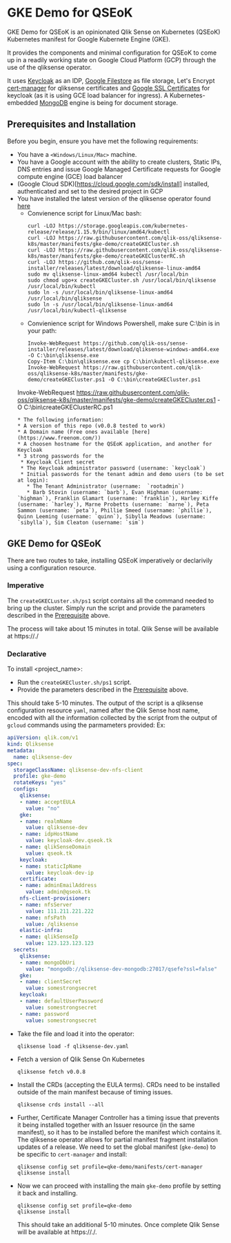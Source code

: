 # GKE Demo for QSEoK

GKE Demo for QSEoK is an opinionated Qlik Sense on Kubernetes (QSEoK) Kubernetes manifest for Google Kubernete Engine (GKE). 

It provides the components and minimal configuration for QSEoK to come up in a readily working state on Google Cloud Platform (GCP) through the use of the qliksense operator.

It uses [Keycloak](https://www.keycloak.org/) as an IDP, [Google Filestore](https://cloud.google.com/filestore) as file storage, Let's Encrypt [cert-manager](https://cert-manager.io/docs/) for qliksense certificates and [Google SSL Certificates](https://cloud.google.com/load-balancing/docs/ssl-certificates/google-managed-certs) for keycloak (as it is using GCE load balancer for ingress). A Kubernetes-embedded [MongoDB](https://www.mongodb.com/kubernetes) engine is being for document storage.

## Prerequisites and Installation

Before you begin, ensure you have met the following requirements:
<!--- These are just example requirements. Add, duplicate or remove as required --->
* You have a `<Windows/Linux/Mac>` machine.
* You have a Google account with the ability to create clusters, Static IPs, DNS entries and issue Google Managed Certificate requests for Google compute engine (GCE) load balancer
* (Google Cloud SDK)[https://cloud.google.com/sdk/install] installed, authenticated and set to the desired project in GCP
* You have installed the latest version of the qliksense operator found [here](https://github.com/qlik-oss/sense-installer)
  - Convienence script for Linux/Mac bash:
    ```shell
    curl -LOJ https://storage.googleapis.com/kubernetes-release/release/1.15.9/bin/linux/amd64/kubectl
    curl -LOJ https://raw.githubusercontent.com/qlik-oss/qliksense-k8s/master/manifests/gke-demo/createGKECluster.sh
    curl -LOJ https://raw.githubusercontent.com/qlik-oss/qliksense-k8s/master/manifests/gke-demo/createGKEClusterRC.sh
    curl -LOJ https://github.com/qlik-oss/sense-installer/releases/latest/download/qliksense-linux-amd64
    sudo mv qliksense-linux-amd64 kubectl /usr/local/bin
    sudo chmod ugo+x createGKECluster.sh /usr/local/bin/qliksense /usr/local/bin/kubectl
    sudo ln -s /usr/local/bin/qliksense-linux-amd64 /usr/local/bin/qliksense
    sudo ln -s /usr/local/bin/qliksense-linux-amd64 /usr/local/bin/kubectl-qliksense
    ```
   - Convienience script for Windows Powershell, make sure C:\bin is in your path:
     ```shell
     Invoke-WebRequest https://github.com/qlik-oss/sense-installer/releases/latest/download/qliksense-windows-amd64.exe -O C:\bin\qliksense.exe
     Copy-Item C:\bin\qliksense.exe cp C:\bin\kubectl-qliksense.exe
     Invoke-WebRequest https://raw.githubusercontent.com/qlik-oss/qliksense-k8s/master/manifests/gke-demo/createGKECluster.ps1 -O C:\bin\createGKECluster.ps1
    Invoke-WebRequest https://raw.githubusercontent.com/qlik-oss/qliksense-k8s/master/manifests/gke-demo/createGKECluster.ps1 -O C:\bin\createGKEClusterRC.ps1
     ```
  * The following information:
    * A version of this repo (v0.0.8 tested to work)
    * A Domain name (Free ones available [here](https://www.freenom.com/))
    * A choosen hostname for the QSEoK application, and another for Keycloak
    * 3 strong passwords for the 
      * Keycloak Client secret
      * The Keycloak administrator password (username: `keycloak`)
      * Initial passwords for the tenant admin and demo users (to be set at login):
        * The Tenant Administrator (username:  `rootadmin`)
        * Barb Stovin (username: `barb`), Evan Highman (username: `highman`), Franklin Glamart (username: `franklin`), Harley Kiffe (username: `harley`), Marne Probetts (username: `marne`), Peta Sammon (username: `peta`), Phillie Smeed (username: `phillie`), Quinn Leeming (username: `quinn`), Sibylla Meadows (username: `sibylla`), Sim Cleaton (username: `sim`)

## GKE Demo for QSEoK

There are two routes to take, installing QSEoK imperatively or declarivily using a configuration resource.

### Imperative

The `createGKECLuster.sh/ps1` script contains all the command needed to bring up the cluster. Simply run the script and provide the parameters described
in the [Prerequisite](#prerequisites-and-installation) above.

The process will take about 15 minutes in total. Qlik Sense will be available at https://<choose hostname for qseok>.<domain name>/

### Declarative
To install <project_name>:

- Run the `createGKECluster.sh/ps1` script. 
- Provide the parameters described in the [Prerequisite](#prerequisites-and-installation) above.

This should take 5-10 minutes.
The output of the script is a qliksense configuration resource `yaml`, named after the Qlik Sense host name, encoded with all the information collected by the script from the output of `gcloud` commands using the parmameters provided:
Ex:
```yaml
apiVersion: qlik.com/v1
kind: Qliksense
metadata:
  name: qliksense-dev
spec:
  storageClassName: qliksense-dev-nfs-client
  profile: gke-demo
  rotateKeys: "yes"
  configs:
    qliksense:
    - name: acceptEULA
      value: "no"
    gke:
    - name: realmName
      value: qliksense-dev
    - name: idpHostName
      value: keycloak-dev.qseok.tk
    - name: qlikSenseDomain
      value: qseok.tk
    keycloak:
    - name: staticIpName
      value: keycloak-dev-ip
    certificate:
    - name: adminEmailAddress
      value: admin@qseok.tk
    nfs-client-provisioner:
    - name: nfsServer
      value: 111.211.221.222
    - name: nfsPath
      value: /qliksense
    elastic-infra:
    - name: qlikSenseIp
      value: 123.123.123.123
  secrets:
    qliksense:
    - name: mongoDbUri
      value: "mongodb://qliksense-dev-mongodb:27017/qsefe?ssl=false"
    gke:
    - name: clientSecret
      value: somestrongsecret
    keycloak:
    - name: defaultUserPassword
      value: somestrongsecret
    - name: password
      value: somestrongsecret
```

* Take the file and load it into the operator:  
  ```shell
  qliksense load -f qliksense-dev.yaml
  ```
* Fetch a version of Qlik Sense On Kubernetes
  ```shell
  qliksense fetch v0.0.8
  ```
* Install the CRDs (accepting the EULA terms). CRDs need to be installed outside of the main manifest because of timing issues.
  ```shell
  qliksense crds install --all
  ```
* Further, Certificate Manager Controller has a timing issue that prevents it being installed together with an Issuer resource (in the same manifest), so it has to be installed before the manifest which contains it. The qliksense operator allows for partial manifest fragment installation updates of a release. We need to set the global manifest (`gke-demo`) to be specific to  `cert-manager` and install:
  ```shell
  qliksense config set profile=qke-demo/manifests/cert-manager
  qliksense install
  ```
* Now we can proceed with installing the main `gke-demo` profile by setting it back and installing.
  ```shell
  qliksense config set profile=qke-demo
  qliksense install
  ```
  
  This should take an additional 5-10 minutes. Once complete Qlik Sense will be available at https://<choose hostname for qseok>.<domain name>/.

  